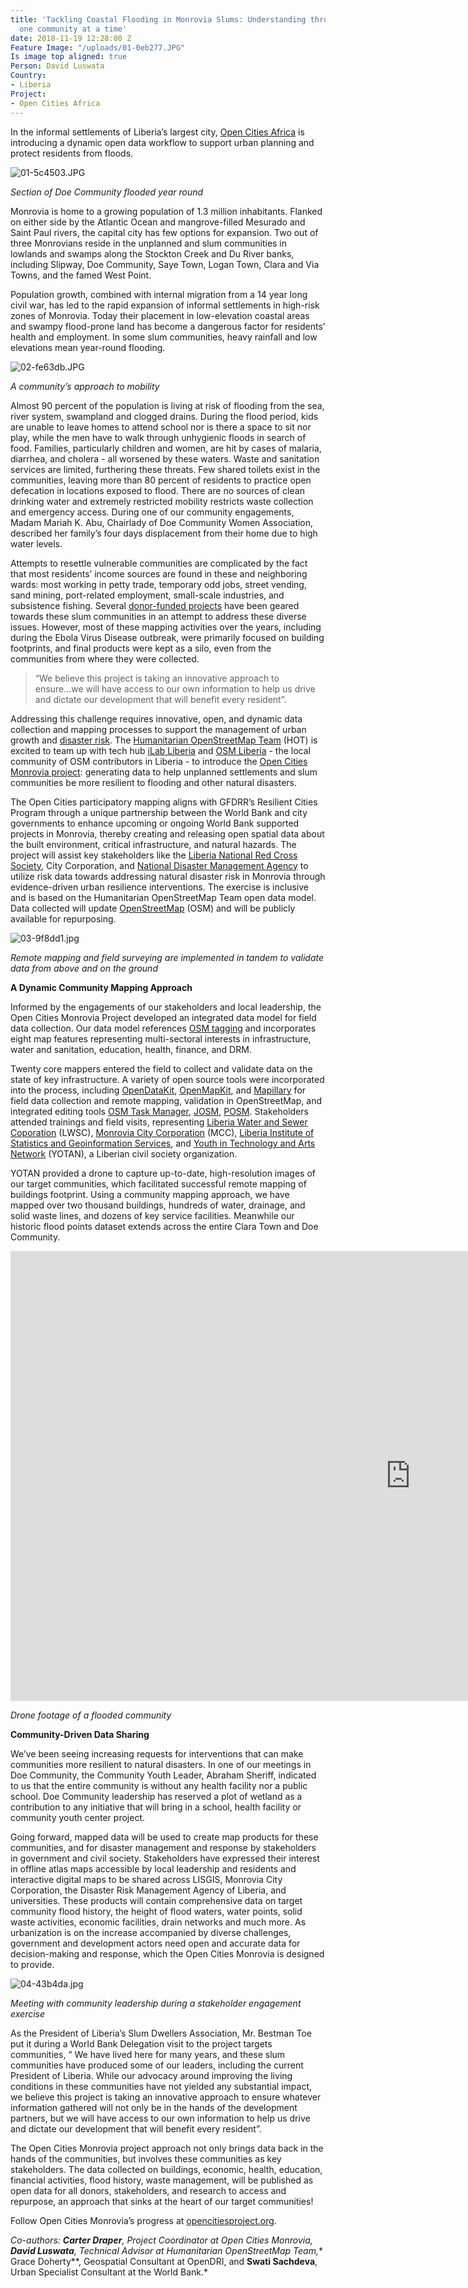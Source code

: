 ```yaml
---
title: 'Tackling Coastal Flooding in Monrovia Slums: Understanding through partnerships,
  one community at a time'
date: 2018-11-19 12:28:00 Z
Feature Image: "/uploads/01-0eb277.JPG"
Is image top aligned: true
Person: David Luswata
Country:
- Liberia
Project:
- Open Cities Africa
---
```


In the informal settlements of Liberia’s largest city, [Open Cities Africa](http://opencitiesproject.org) is introducing a dynamic open data workflow to support urban planning and protect residents from floods.

![01-5c4503.JPG](/uploads/01-5c4503.JPG)

*Section of Doe Community flooded year round*

Monrovia is home to a growing population of 1.3 million inhabitants. Flanked on either side by the Atlantic Ocean and mangrove-filled Mesurado and Saint Paul rivers, the capital city has few options for expansion. Two out of three Monrovians reside in the unplanned and slum communities in lowlands and swamps along the Stockton Creek and Du River banks, including Slipway, Doe Community, Saye Town, Logan Town, Clara and Via Towns, and the famed West Point.

Population growth, combined with internal migration from a 14 year long civil war, has led to the rapid expansion of informal settlements in high-risk zones of Monrovia. Today their placement in low-elevation coastal areas and swampy flood-prone land has become a dangerous factor for residents’ health and employment. In some slum communities, heavy rainfall and low elevations mean year-round flooding.

![02-fe63db.JPG](/uploads/02-fe63db.JPG)

*A community’s approach to mobility*

Almost 90 percent of the population is living at risk of flooding from the sea, river system, swampland and clogged drains. During the flood period, kids are unable to leave homes to attend school nor is there a space to sit nor play, while the men have to walk through unhygienic floods in search of food. Families, particularly children and women, are hit by cases of malaria, diarrhea, and cholera - all worsened by these waters. Waste and sanitation services are limited, furthering these threats. Few shared toilets exist in the communities, leaving more than 80 percent of residents to practice open defecation in locations exposed to flood. There are no sources of clean drinking water and extremely restricted mobility restricts waste collection and emergency access. During one of our community engagements, Madam Mariah K. Abu, Chairlady of Doe Community Women Association, described her family’s four days displacement from their home due to high water levels.

Attempts to resettle vulnerable communities are complicated by the fact that most residents’ income sources are found in these and neighboring wards: most working in petty trade, temporary odd jobs, street vending, sand mining, port-related employment, small-scale industries,  and subsistence fishing. Several [donor-funded projects](http://knowyourcity.info/explore-our-data/country/?country=liberia) have been geared towards these slum communities in an attempt to address these diverse issues. However, most of these mapping activities over the years, including during the Ebola Virus Disease outbreak, were primarily focused on building footprints, and final products were kept as a silo, even from the communities from where they were collected.

> “We believe this project is taking an innovative approach to ensure...we will have access to our own information to help us drive and dictate our development that will benefit every resident”.

Addressing this challenge requires innovative, open, and dynamic data collection and mapping processes to support the management of urban growth and [disaster risk](https://www.gfdrr.org/index.php/en/acp-eu/strengthening-disaster-risk-management-in-liberia). The [Humanitarian OpenStreetMap Team](https://www.hotosm.org/) (HOT) is excited to team up with tech hub [iLab Liberia](https://www.ilabliberia.org/) and [OSM Liberia](https://twitter.com/osmliberia) - the local community of OSM contributors in Liberia - to introduce the [Open Cities Monrovia project](https://opencitiesproject.org/monrovia/): generating data to help unplanned settlements and slum communities be more resilient to flooding and other natural disasters.

The Open Cities participatory mapping aligns with GFDRR’s Resilient Cities Program through a unique partnership between the World Bank and city governments to enhance upcoming or ongoing World Bank supported projects in Monrovia, thereby creating and releasing open spatial data about the built environment, critical infrastructure, and natural hazards. The project will assist key stakeholders like the [Liberia National Red Cross Society](https://www.icrc.org/en/where-we-work/africa/liberia), City Corporation, and [National Disaster Management Agency](http://ndmaliberia.org/) to utilize risk data towards addressing natural disaster risk in Monrovia through evidence-driven urban resilience interventions. The exercise is inclusive and is based on the Humanitarian OpenStreetMap Team open data model. Data collected will update [OpenStreetMap](https://www.openstreetmap.org/) (OSM) and will be publicly available for repurposing.

![03-9f8dd1.jpg](/uploads/03-9f8dd1.jpg)

*Remote mapping and field surveying are implemented in tandem to validate data from above and on the ground*

**A Dynamic Community Mapping Approach**

Informed by the engagements of our stakeholders and local leadership, the Open Cities Monrovia Project developed an integrated data model for field data collection. Our data model references [OSM tagging](https://wiki.openstreetmap.org/wiki/Map_Features) and incorporates eight map features representing multi-sectoral interests in infrastructure, water and sanitation, education, health, finance, and DRM.

Twenty core mappers entered the field to collect and validate data on the state of key infrastructure. A variety of open source tools were incorporated into the process, including [OpenDataKit](https://opendatakit.org/), [OpenMapKit](http://openmapkit.org/), and [Mapillary](https://www.mapillary.com) for field data collection and remote mapping, validation in OpenStreetMap, and integrated editing tools [OSM Task Manager](https://tasks.hotosm.org/contribute?difficulty=ALL&text=OCA-Monrovia), [JOSM](https://josm.openstreetmap.de/), [POSM](https://wiki.openstreetmap.org/wiki/Portable_OpenStreetMap). Stakeholders attended trainings and field visits, representing [Liberia Water and Sewer Coporation](http://www.lwsc.gov.lr/) (LWSC), [Monrovia City Corporation](https://monroviacitycorporation.wordpress.com/) (MCC), [Liberia Institute of Statistics and Geoinformation Services](https://www.lisgis.net/), and [Youth in Technology and Arts Network](https://www.facebook.com/yotaninspire/) (YOTAN), a Liberian civil society organization.

YOTAN provided a drone to capture up-to-date, high-resolution images of our target communities, which facilitated successful remote mapping of buildings footprint. Using a community mapping approach, we have mapped over two thousand buildings, hundreds of water, drainage, and solid waste lines, and dozens of key service facilities. Meanwhile our historic flood points dataset extends across the entire Clara Town and Doe Community.

<iframe width="1280" height="720" src="https://www.youtube.com/embed/vzMcfJpIax4" frameborder="0" allow="accelerometer; autoplay; encrypted-media; gyroscope; picture-in-picture" allowfullscreen></iframe>

*Drone footage of a flooded community*

**Community-Driven Data Sharing**

We’ve been seeing increasing requests for interventions that can make communities more resilient to natural disasters. In one of our meetings in Doe Community, the Community Youth Leader, Abraham Sheriff, indicated to us that the entire community is without any health facility nor a public school. Doe Community leadership has reserved a plot of wetland as a contribution to any initiative that will bring in a school, health facility or community youth center project.

Going forward, mapped data will be used to create map products for these communities, and for disaster management and response by stakeholders in government and civil society. Stakeholders have expressed their interest in offline atlas maps accessible by local leadership and residents and interactive digital maps to be shared across LISGIS, Monrovia City Corporation, the Disaster Risk Management Agency of Liberia, and universities. These products will contain comprehensive data on target community flood history, the height of flood waters, water points, solid waste activities, economic facilities, drain networks and much more. As urbanization is on the increase accompanied by diverse challenges, government and development actors need open and accurate data for decision-making and response, which the Open Cities Monrovia is designed to provide.

![04-43b4da.jpg](/uploads/04-43b4da.jpg)

*Meeting with community leadership during a stakeholder engagement exercise*

As the President of Liberia’s Slum Dwellers Association, Mr. Bestman Toe put it during a World Bank Delegation visit to the project targets communities, “ We have lived here for many years, and these slum communities have produced some of our leaders, including the current President of Liberia. While our advocacy around improving the living conditions in these communities have not yielded any substantial impact, we believe this project is taking an innovative approach to ensure whatever information gathered will not only be in the hands of the development partners, but we will have access to our own information to help us drive and dictate our development that will benefit every resident”.

The Open Cities Monrovia project approach not only brings data back in the hands of the communities, but involves these communities as key stakeholders. The data collected on buildings, economic, health, education, financial activities, flood history, waste management, will be published as open data for all donors, stakeholders, and research to access and repurpose, an approach that sinks at the heart of our target communities!

Follow Open Cities Monrovia’s progress at [opencitiesproject.org](https://opencitiesproject.org/monrovia/).

*Co-authors: **Carter Draper**, Project Coordinator at Open Cities Monrovia, **David Luswata**, Technical Advisor at Humanitarian OpenStreetMap Team,*\* Grace Doherty\*\*, Geospatial Consultant at OpenDRI, and **Swati Sachdeva**, Urban Specialist Consultant at the World Bank.\*